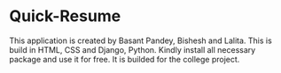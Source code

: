 # Quick-Resume
This application is created by Basant Pandey, Bishesh and Lalita. 
This is build in HTML, CSS and Django, Python. 
Kindly install all necessary package and use it for free. 
It is builded for the college project.
